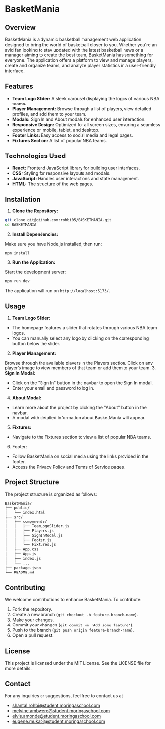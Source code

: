 # BasketMania
## Overview
BasketMania is a dynamic basketball management web application designed to bring the world of basketball closer to you. Whether you're an avid fan looking to stay updated with the latest basketball news or a manager aiming to create the best team, BasketMania has something for everyone. The application offers a platform to view and manage players, create and organize teams, and analyze player statistics in a user-friendly interface.

## Features
- **Team Logo Slider:** A sleek carousel displaying the logos of various NBA teams.
- **Player Management:** Browse through a list of players, view detailed profiles, and add them to your team.
- **Modals:** Sign In and About modals for enhanced user interaction.
- **Responsive Design:** Optimized for all screen sizes, ensuring a seamless experience on mobile, tablet, and desktop.
- **Footer Links:** Easy access to social media and legal pages.
- **Fixtures Section:** A list of popular NBA teams.

## Technologies Used
- **React:** Frontend JavaScript library for building user interfaces.
- **CSS:** Styling for responsive layouts and modals.
- **JavaScript:** Handles user interactions and state management.
- **HTML:** The structure of the web pages.
## Installation
1. **Clone the Repository:**

```bash
git clone git@github.com:rohbi05/BASKETMANIA.git
cd BASKETMANIA
```
2. **Install Dependencies:**

Make sure you have Node.js installed, then run:

```bash
npm install
```
3. **Run the Application:**

Start the development server:

```bash
npm run dev
```
The application will run on  `http://localhost:5173/`.

## Usage
1. **Team Logo Slider:**

- The homepage features a slider that rotates through various NBA team logos.
- You can manually select any logo by clicking on the corresponding button below the slider.
2. **Player Management:**

Browse through the available players in the Players section.
Click on any player’s image to view members of that team or add them to your team.
3. **Sign In Modal:**

- Click on the "Sign In" button in the navbar to open the Sign In modal.
- Enter your email and password to log in.
4. **About Modal:**

- Learn more about the project by clicking the "About" button in the navbar.
- A modal with detailed information about BasketMania will appear.
5. **Fixtures:**

- Navigate to the Fixtures section to view a list of popular NBA teams.
6. Footer:

- Follow BasketMania on social media using the links provided in the footer.
- Access the Privacy Policy and Terms of Service pages.
## Project Structure
The project structure is organized as follows:

```bash
BasketMania/
├── public/
│   └── index.html
├── src/
│   ├── components/
│   │   ├── TeamLogoSlider.js
│   │   ├── Players.js
│   │   ├── SignInModal.js
│   │   ├── Footer.js
│   │   └── Fixtures.js
│   ├── App.css
│   ├── App.js
│   ├── index.js
│   └── ...
├── package.json
└── README.md
```
## Contributing
We welcome contributions to enhance BasketMania. To contribute:

1. Fork the repository.
2. Create a new branch (`git checkout -b feature-branch-name`).
3. Make your changes.
4. Commit your changes (`git commit -m 'Add some feature'`).
5. Push to the branch (`git push origin feature-branch-name`).
6. Open a pull request.

## License
This project is licensed under the MIT License. See the LICENSE file for more details.

## Contact
For any inquiries or suggestions, feel free to contact us at 
- shantal.rohbi@student.moringaschool.com
- melvine.ambwere@student.moringaschool.com
- elvis.amonde@student.moringaschool.com
- eugene.mukabi@student.moringaschool.com
